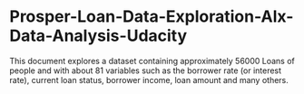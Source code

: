 # Prosper-Loan-Data-Exploration-Alx-Data-Analysis-Udacity

This document explores a dataset containing approximately 56000 Loans of people and with about 81 variables such as the borrower rate (or interest rate), current loan status, borrower income, loan amount and many others.
